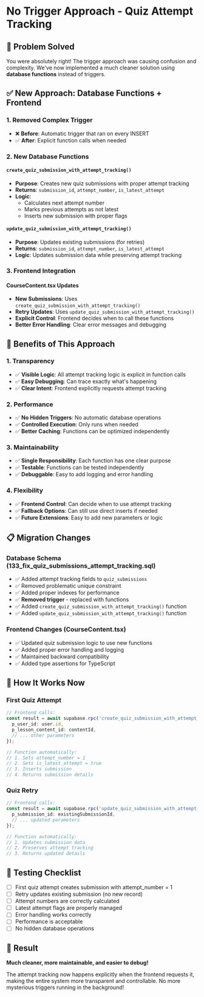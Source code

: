 # No Trigger Approach - Quiz Attempt Tracking

## 🎯 **Problem Solved**

You were absolutely right! The trigger approach was causing confusion and complexity. We've now implemented a much cleaner solution using **database functions** instead of triggers.

## ✅ **New Approach: Database Functions + Frontend**

### **1. Removed Complex Trigger**
- ❌ **Before**: Automatic trigger that ran on every INSERT
- ✅ **After**: Explicit function calls when needed

### **2. New Database Functions**

#### **`create_quiz_submission_with_attempt_tracking()`**
- **Purpose**: Creates new quiz submissions with proper attempt tracking
- **Returns**: `submission_id`, `attempt_number`, `is_latest_attempt`
- **Logic**: 
  - Calculates next attempt number
  - Marks previous attempts as not latest
  - Inserts new submission with proper flags

#### **`update_quiz_submission_with_attempt_tracking()`**
- **Purpose**: Updates existing submissions (for retries)
- **Returns**: `submission_id`, `attempt_number`, `is_latest_attempt`
- **Logic**: Updates submission data while preserving attempt tracking

### **3. Frontend Integration**

#### **CourseContent.tsx Updates**
- **New Submissions**: Uses `create_quiz_submission_with_attempt_tracking()`
- **Retry Updates**: Uses `update_quiz_submission_with_attempt_tracking()`
- **Explicit Control**: Frontend decides when to call these functions
- **Better Error Handling**: Clear error messages and debugging

## 🚀 **Benefits of This Approach**

### **1. Transparency**
- ✅ **Visible Logic**: All attempt tracking logic is explicit in function calls
- ✅ **Easy Debugging**: Can trace exactly what's happening
- ✅ **Clear Intent**: Frontend explicitly requests attempt tracking

### **2. Performance**
- ✅ **No Hidden Triggers**: No automatic database operations
- ✅ **Controlled Execution**: Only runs when needed
- ✅ **Better Caching**: Functions can be optimized independently

### **3. Maintainability**
- ✅ **Single Responsibility**: Each function has one clear purpose
- ✅ **Testable**: Functions can be tested independently
- ✅ **Debuggable**: Easy to add logging and error handling

### **4. Flexibility**
- ✅ **Frontend Control**: Can decide when to use attempt tracking
- ✅ **Fallback Options**: Can still use direct inserts if needed
- ✅ **Future Extensions**: Easy to add new parameters or logic

## 📋 **Migration Changes**

### **Database Schema (133_fix_quiz_submissions_attempt_tracking.sql)**
- ✅ Added attempt tracking fields to `quiz_submissions`
- ✅ Removed problematic unique constraint
- ✅ Added proper indexes for performance
- ✅ **Removed trigger** - replaced with functions
- ✅ Added `create_quiz_submission_with_attempt_tracking()` function
- ✅ Added `update_quiz_submission_with_attempt_tracking()` function

### **Frontend Changes (CourseContent.tsx)**
- ✅ Updated quiz submission logic to use new functions
- ✅ Added proper error handling and logging
- ✅ Maintained backward compatibility
- ✅ Added type assertions for TypeScript

## 🎯 **How It Works Now**

### **First Quiz Attempt**
```typescript
// Frontend calls:
const result = await supabase.rpc('create_quiz_submission_with_attempt_tracking', {
  p_user_id: user.id,
  p_lesson_content_id: contentId,
  // ... other parameters
});

// Function automatically:
// 1. Sets attempt_number = 1
// 2. Sets is_latest_attempt = true
// 3. Inserts submission
// 4. Returns submission details
```

### **Quiz Retry**
```typescript
// Frontend calls:
const result = await supabase.rpc('update_quiz_submission_with_attempt_tracking', {
  p_submission_id: existingSubmissionId,
  // ... updated parameters
});

// Function automatically:
// 1. Updates submission data
// 2. Preserves attempt tracking
// 3. Returns updated details
```

## 🧪 **Testing Checklist**

- [ ] First quiz attempt creates submission with attempt_number = 1
- [ ] Retry updates existing submission (no new record)
- [ ] Attempt numbers are correctly calculated
- [ ] Latest attempt flags are properly managed
- [ ] Error handling works correctly
- [ ] Performance is acceptable
- [ ] No hidden database operations

## 🎉 **Result**

**Much cleaner, more maintainable, and easier to debug!** 

The attempt tracking now happens explicitly when the frontend requests it, making the entire system more transparent and controllable. No more mysterious triggers running in the background!
